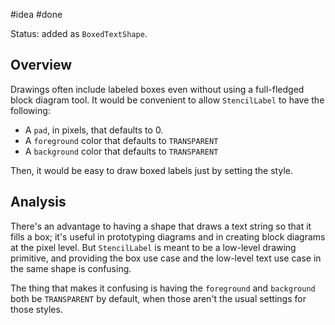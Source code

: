 #idea #done

Status: added as `BoxedTextShape`.

## Overview

Drawings often include labeled boxes even without using a full-fledged block diagram tool.  It would be convenient to allow `StencilLabel` to have the following:

- A `pad`, in pixels, that defaults to 0.
- A `foreground` color that defaults to `TRANSPARENT`
- A `background` color that defaults to `TRANSPARENT`

Then, it would be easy to draw boxed labels just by setting the style. 

## Analysis

There's an advantage to having a shape that draws a text string so that it fills a box; it's useful in prototyping diagrams and in creating block diagrams at the pixel level.  But `StencilLabel` is meant to be a low-level drawing primitive, and providing the box use case and the low-level text use case in the same shape is confusing.

The thing that makes it confusing is having the `foreground` and `background` both be `TRANSPARENT` by default, when those aren't the usual settings for those styles.
